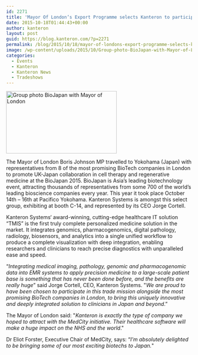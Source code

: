 ```yaml
---
id: 2271
title: 'Mayor Of London‘s Export Programme selects Kanteron to participate in BioJapan 2015'
date: 2015-10-18T01:44:43+00:00
author: kanteron
layout: post
guid: https://blog.kanteron.com/?p=2271
permalink: /blog/2015/10/18/mayor-of-londons-export-programme-selects-kanteron-to-participate-in-biojapan-2015/
image: /wp-content/uploads/2015/10/Group-photo-BioJapan-with-Mayor-of-London.jpg
categories:
  - Events
  - Kanteron
  - Kanteron News
  - Tradeshows
---
```

[<img class="aligncenter wp-image-2272 size-medium" src="https://blog.kanteron.com/wp-content/uploads/2015/10/Group-photo-BioJapan-with-Mayor-of-London-300x169.jpg" alt="Group photo BioJapan with Mayor of London" width="300" height="169" srcset="https://blog.kanteron.com/wp-content/uploads/2015/10/Group-photo-BioJapan-with-Mayor-of-London-300x169.jpg 300w, https://blog.kanteron.com/wp-content/uploads/2015/10/Group-photo-BioJapan-with-Mayor-of-London-1024x576.jpg 1024w, https://blog.kanteron.com/wp-content/uploads/2015/10/Group-photo-BioJapan-with-Mayor-of-London-480x270.jpg 480w, https://blog.kanteron.com/wp-content/uploads/2015/10/Group-photo-BioJapan-with-Mayor-of-London-830x467.jpg 830w, https://blog.kanteron.com/wp-content/uploads/2015/10/Group-photo-BioJapan-with-Mayor-of-London-230x129.jpg 230w, https://blog.kanteron.com/wp-content/uploads/2015/10/Group-photo-BioJapan-with-Mayor-of-London-350x197.jpg 350w" sizes="(max-width: 300px) 100vw, 300px" />](https://blog.kanteron.com/wp-content/uploads/2015/10/Group-photo-BioJapan-with-Mayor-of-London.jpg)

The Mayor of London Boris Johnson MP travelled to Yokohama (Japan) with representatives from 8 of the most promising BioTech companies in London to promote UK-Japan collaboration in cell therapy and regenerative medicine at the BioJapan 2015. BioJapan is Asia’s leading biotechnology event, attracting thousands of representatives from some 700 of the world’s leading bioscience companies every year. This year it took place October 14th – 16th at Pacifico Yokohama. Kanteron Systems is amongst this select group, exhibiting at booth C-14, and represented by its CEO Jorge Cortell.

Kanteron Systems‘ award-winning, cutting-edge healthcare IT solution “TMIS” is the first truly complete personalized medicine solution in the market. It integrates genomics, pharmacogenomics, digital pathology, radiology, biosensors, and analytics into a single unified workflow to produce a complete visualization with deep integration, enabling researchers and clinicians to reach precise diagnostics with unparalleled ease and speed.

“_Integrating medical imaging, pathology, genomic and pharmacogenomic data into EMR systems to apply precision medicine to a large-scale patient base is something that has never been done before, and the benefits are really huge_” said Jorge Cortell, CEO, Kanteron Systems. "_We are proud to have been chosen to participate in this trade mission alongside the most promising BioTech companies in London, to bring this uniquely innovative and deeply integrated solution to clinicians in Japan and beyond_.”

The Mayor of London said: "_Kanteron is exactly the type of company we hoped to attract with the MedCity initiative. Their healthcare software will make a huge impact on the NHS and the world_."

Dr Eliot Forster, Executive Chair of MedCity, says: “_I’m absolutely delighted to be bringing some of our most exciting biotechs to Japan._"

&nbsp;

&nbsp;

&nbsp;